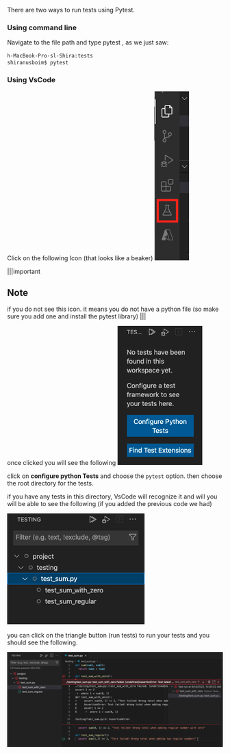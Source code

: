 There are two ways to run tests using Pytest.


### Using command line
Navigate to the file path and type pytest , as we just saw:
```console
h-MacBook-Pro-sl-Shira:tests
shiranusboim$ pytest 
```

### Using VsCode

Click on the following Icon (that looks like a beaker)
![](./vscode1.png)


|||important
## Note

if you do not see this icon. it means you do not have a python file (so make sure you add one and install the pytest library)
|||

once clicked you will see the following
![](./vscode2.png)

click on **configure python Tests** and choose the `pytest` option. then choose the root directory for the tests.

if you have any tests in this directory, VsCode will recognize it and will you will be able to see the following (if you added the previous code we had)

![](./vscode3.png)

you can click on the triangle button (run tests) to run your tests and you should see the following.

![](./vscode4.png)

